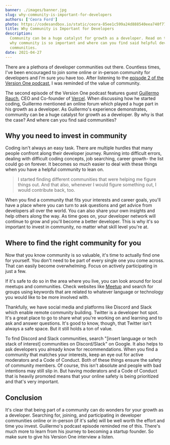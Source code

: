 ```yaml
---
banner: ./images/banner.jpg
slug: why-community-is-important-for-developers
authors: ['Ceora Ford']
photo: https://codesandbox.io/static/ceora-85ee1c599a24d888540eea740f7747be.jpg
title: Why Community is Important for Developers
description:
  Community can be a huge catalyst for growth as a developer. Read on to explore
  why community is so important and where can you find said helpful developer
  communities.
date: 2021-04-27
---
```


There are a plethora of developer communities out there. Countless times, I've
been encouraged to join some online or in-person community for developers and
I'm sure you have too. After listening to the
[episode 2 of the Version One podcast](https://codesandbox.io/podcasts/version-one/Vercel-Guillermo-Rauch),
I was reminded of the value of community.

The second episode of the Version One podcast features guest
[Guillermo Rauch](https://twitter.com/rauchg), CEO and Co-founder of
[Vercel](https://vercel.com/). When discussing how he started coding, Guillermo
mentioned an online forum which played a huge part in his growth as a developer.
As Guillermo's experience demonstrates, community can be a huge catalyst for
growth as a developer. By why is that the case? And where can you find said
communities?

## Why you need to invest in community

Coding isn't always an easy task. There are multiple hurdles that many people
confront along their developer journey. Running into difficult errors, dealing
with difficult coding concepts, job searching, career growth- the list could go
on forever. It becomes so much easier to deal with these things when you have a
helpful community to lean on.

> I started finding different communities that were helping me figure things
> out. And that also, whenever I would figure something out, I would contribute
> back, too.

When you find a community that fits your interests and career goals, you'll have
a place where you can turn to ask questions and get advice from developers all
over the world. You can also share your own insights and help others along the
way. As time goes on, your developer network will continue to grow and you'll
become a better developer. This is why it's so important to invest in community,
no matter what skill level you're at.

## Where to find the right community for you

Now that you know community is so valuable, it's time to actually find one for
yourself. You don't need to be part of every single one you come across. That
can easily become overwhelming. Focus on actively participating in just a few.

If it's safe to do so in the area where you live, you can look around for local
meetups and communities. Check websites like [Meetup](https://www.meetup.com/)
and search for groups using keywords that are related to whatever language or
technology you would like to be more involved with.

Thankfully, we have social media and platforms like Discord and Slack which
enable remote community building. Twitter is a developer hot spot. It's a great
place to go to share what you're working on and learning and to ask and answer
questions. It's good to know, though, that Twitter isn't always a safe space.
But it still holds a ton of value.

To find Discord and Slack communities, search "[insert language or tech stack of
interest] communities on Discord/Slack" on Google. It also helps to ask
developers you already know for recommendations. When you find a community that
matches your interests, keep an eye out for active moderators and a Code of
Conduct. Both of these things ensure the safety of community members. Of course,
this isn't absolute and people with bad intentions may still slip in. But having
moderators and a Code of Conduct that is heavily promoted means that your online
safety is being prioritized and that's very important.

## Conclusion

It's clear that being part of a community can do wonders for your growth as a
developer. Searching for, joining, and participating in developer communities
online or in-person (if it's safe) will be well worth the effort and time you
invest. Guillermo's podcast episode reminded me of this. There's much more to
learn from his journey to becoming a startup founder. So make sure to give his
Version One interview a listen.
